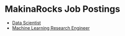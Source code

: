 # MakinaRocks Job Postings

- [Data Scientist](./data-scientist-JD.md)
- [Machine Learning Research Engineer](./ml-research-engineer-JD.md)
